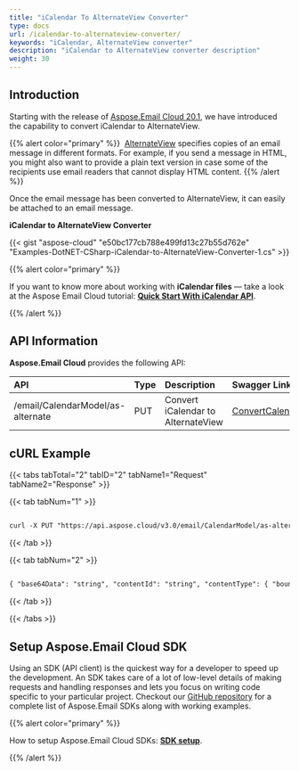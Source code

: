 ```yaml
---
title: "iCalendar To AlternateView Converter"
type: docs
url: /icalendar-to-alternateview-converter/
keywords: "iCalendar, AlternateView converter"
description: "iCalendar to AlternateView converter description"
weight: 30
---
```


## **Introduction**
Starting with the release of [Aspose.Email Cloud 20.1](/aspose-email-cloud-20-1-release-notes/), we have introduced the capability to convert iCalendar to AlternateView.

{{% alert color="primary" %}}  [AlternateView](https://docs.microsoft.com/en-us/dotnet/api/system.net.mail.alternateview?view=netframework-4.8) specifies copies of an email message in different formats. For example, if you send a message in HTML, you might also want to provide a plain text version in case some of the recipients use email readers that cannot display HTML content. {{% /alert %}} 

Once the email message has been converted to AlternateView, it can easily be attached to an email message.

**iCalendar to AlternateView Converter**

{{< gist "aspose-cloud" "e50bc177cb788e499fd13c27b55d762e" "Examples-DotNET-CSharp-iCalendar-to-AlternateView-Converter-1.cs" >}}



{{% alert color="primary" %}} 

If you want to know more about working with **iCalendar files** — take a look at the Aspose Email Cloud tutorial: [**Quick Start With iCalendar API**](/quick-start-with-icalendar-api/).

{{% /alert %}} 


## **API Information**
**Aspose.Email Cloud** provides the following API:

|**API**|**Type**|**Description**|**Swagger Link**|
| :- | :- | :- | :- |
|/email/CalendarModel/as-alternate|PUT|Convert iCalendar to AlternateView|[ConvertCalendarModelToAlternate](https://apireference.aspose.cloud/email/#/CalendarModel/ConvertCalendarModelToAlternate)|
## **cURL Example**
{{< tabs tabTotal="2" tabID="2" tabName1="Request" tabName2="Response" >}}

{{< tab tabNum="1" >}}

```html

curl -X PUT "https://api.aspose.cloud/v3.0/email/CalendarModel/as-alternate" -H "accept: application/json" -H "authorization: Bearer eyJhbGciOiJSUzI1NiIsInR5cCI6IkpXVCJ9.eyJuYmYiOjE1ODI4MjUwNDIsImV4cCI6MTU4MjkxMTQ0MiwiaXNzIjoiaHR0cHM6Ly9hcGkuYXNwb3NlLmNsb3VkIiwiYXVkIjpbImh0dHBzOi8vYXBpLmFzcG9zZS5jbG91ZC9yZXNvdXJjZXMiLCJhcGkucGxhdGZvcm0iLCJhcGkucHJvZHVjdHMiXSwiY2xpZW50X2lkIjoiRTMxREYyOTctOTY1NS00RjYxLUIxQzgtRUM1MkUxMEIxODg4IiwiY2xpZW50X2lkU3J2SWQiOiI1MzgzMiIsInNjb3BlIjpbImFwaS5wbGF0Zm9ybSIsImFwaS5wcm9kdWN0cyJdfQ.ItwtPLglUiQAT2uRbGaPVxAlI-4UluyxlgGTyt\_jmv1wZev4fOeylqirvmo-BbqLXC2v4sqpZ4qlwW4UER8FwZKWOp2EhQXOpqC8K\_MdR4TA3KRxL\_D6GvGM4XKMoPU0hU1RfPQQ\_d9M1wRGaIF533ubD1tdqjDalcPoCALgnFizxh4Ev1wNPI9xWICx7rnKlMrRTw-qQ1GAStkK4V9OprZcTVy-iP2Yy9pn2g8ZpDVQ2TAPIoSOv9nhL5oMvJBd9GpldJCNm4OZJRT5XmHPQsh6rpkRYGojAWBboOL1vTTuSqMg\_g3Xue1rlX2ukClNElTrvbPV7xUC-JHbvb3JwA" -H "Content-Type: application/json" -H "x-aspose-client: Containerize.Swagger" -d "{ \"value\": { \"attachments\": [ { \"base64Data\": \"string\", \"contentId\": \"string\", \"contentType\": { \"boundary\": \"string\", \"charSet\": \"string\", \"mediaType\": \"string\", \"name\": \"string\", \"parameters\": [ { \"name\": \"string\", \"value\": \"string\" } ] }, \"headers\": { \"additionalProp1\": \"string\", \"additionalProp2\": \"string\", \"additionalProp3\": \"string\" }, \"contentDisposition\": \"string\", \"isEmbeddedMessage\": true, \"name\": \"string\", \"nameEncoding\": \"string\", \"preferredTextEncoding\": \"string\" } ], \"attendees\": [ { \"displayName\": \"string\", \"address\": \"string\", \"participationStatus\": \"string\" } ], \"description\": \"string\", \"endDate\": \"2020-02-27T19:24:42.400Z\", \"endTimeZone\": \"string\", \"flags\": [ \"string\" ], \"isDescriptionHtml\": true, \"location\": \"string\", \"method\": \"string\", \"microsoftBusyStatus\": \"string\", \"microsoftIntendedStatus\": \"string\", \"optionalAttendees\": [ { \"displayName\": \"string\", \"address\": \"string\", \"participationStatus\": \"string\" } ], \"organizer\": { \"displayName\": \"string\", \"address\": \"string\", \"participationStatus\": \"string\" }, \"recurrenceString\": \"string\", \"reminders\": [ { \"action\": \"string\", \"attachments\": [ \"string\" ], \"attendees\": [ { \"address\": \"string\" } ], \"description\": \"string\", \"duration\": 0, \"repeat\": 0, \"summary\": \"string\", \"trigger\": { \"dateTime\": \"2020-02-27T19:24:42.400Z\", \"duration\": 0, \"related\": \"string\" } } ], \"sequenceId\": \"string\", \"startDate\": \"2020-02-27T19:24:42.400Z\", \"startTimeZone\": \"string\", \"status\": \"string\", \"summary\": \"string\", \"transparency\": \"string\" }, \"action\": \"string\", \"sequenceId\": \"string\"}"

```

{{< /tab >}}

{{< tab tabNum="2" >}}

```html

{ "base64Data": "string", "contentId": "string", "contentType": { "boundary": "string", "charSet": "string", "mediaType": "string", "name": "string", "parameters": [ { "name": "string", "value": "string" } ] }, "headers": { "additionalProp1": "string", "additionalProp2": "string", "additionalProp3": "string" }, "baseUri": "string", "linkedResources": [ { "base64Data": "string", "contentId": "string", "contentType": { "boundary": "string", "charSet": "string", "mediaType": "string", "name": "string", "parameters": [ { "name": "string", "value": "string" } ] }, "headers": { "additionalProp1": "string", "additionalProp2": "string", "additionalProp3": "string" }, "contentLink": "string" } ] }

```

{{< /tab >}}

{{< /tabs >}}
## **Setup Aspose.Email Cloud SDK**
Using an SDK (API client) is the quickest way for a developer to speed up the development. An SDK takes care of a lot of low-level details of making requests and handling responses and lets you focus on writing code specific to your particular project. Checkout our [GitHub repository](https://github.com/aspose-email-cloud) for a complete list of Aspose.Email SDKs along with working examples.

{{% alert color="primary" %}} 

How to setup Aspose.Email Cloud SDKs: [**SDK setup**](/sdk-setup/).

{{% /alert %}}

